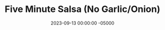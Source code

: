 ---
layout: post
title:  "Five Minute Salsa (No Garlic/Onion)"
date:   2023-09-13 00:00:00 -05000
categories: 
- Recipes
- Savory Sauces
permalink: /recipes/salsa
image: /assets/Food/Savory Sauces/Salsa/salsa-cover.jpg
ing: salsa-ing
facts: salsa-facts
Prep: 5
Rest: 
Cook: 
Source1: 
Source2: 
whisk: https://s.samsungfood.com/XC9Xl
tags: 
- diced tomato
- diced green chiles
- diced chiles
- allergy
- allergen
- food processor
- can
- chip
- tortilla
- taco
- fajita
Description: I named this salsa as such because it simply uses pantry staple canned ingredients and some spices. No chopping necessary! Just pulse everything to a food processor, and adjust the taste and texture to your liking. I personally like my salsa a little chunky.  This salsa also contains no garlic or onion for those that are allergic.  Just make sure to check your can of diced tomatoes.  I love to make this with either my <a href="taco">Sauteed Taco Meat and Fajita Veggies</a> or <a href="low-fodmap-tacos">Low FODMAP Chicken Tacos</a>
Instructions: 
- Lightly drain the can of tomatoes through a gap in the can top.  Don't use a strainer or you'll lose too much<br><br>

- Add all ingredients to a food processor, and pulse a few times until desired consistency is reached.  Store in the fridge<br><br>
- <center><img src="/assets/Food/Savory Sauces/Salsa/salsa-1.jpg" alt="" class="instruction-image"></center>
---